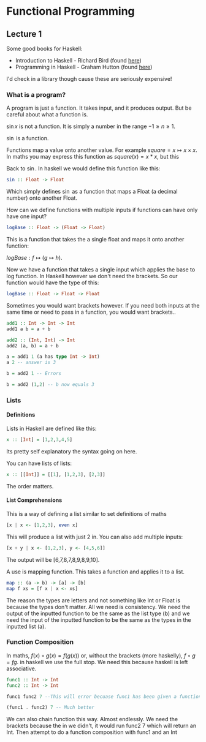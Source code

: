 # Functional Programming

## Lecture 1

Some good books for Haskell:

- Introduction to Haskell - Richard Bird (found [here](https://www.amazon.co.uk/Introduction-Functional-Programming-Prentice-Hall-Computer/dp/0134843460))
- Programming in Haskell - Graham Hutton (found [here](https://www.amazon.co.uk/Programming-Haskell-Graham-Hutton/dp/0521692695))

I'd check in a library though cause these are seriously expensive!

### What is a program?

A program is just a function. It takes input, and it produces output. But be careful about what a function is. 

$\sin x$ is not a function. It is simply a number in the range $-1 \geq n \geq 1$.

$\sin$ is a function.

Functions map a value onto another value. For example $square = x \mapsto x \times x$. In maths you may express this function as $square(x) = x * x$, but this

Back to $\sin$. In haskell we would define this function like this:

```haskell
sin :: Float -> Float
```

Which simply defines $\sin$ as a function that maps a Float (a decimal number) onto another Float.

How can we define functions with multiple inputs if functions can have only have one input?

```haskell
logBase :: Float -> (Float -> Float)
```

This is a function that takes the a single float and maps it onto another function:

$logBase : f \mapsto (g \mapsto h)$.

Now we have a function that takes a single input which applies the base to log function. In Haskell however we don't need the brackets. So our function would have the type of this:

```haskell
logBase :: Float -> Float -> Float
```

Sometimes you would want brackets however. If you need both inputs at the same time or need to pass in a function, you would want brackets..

```haskell
add1 :: Int -> Int -> Int
add1 a b = a + b

add2 :: (Int, Int) -> Int
add2 (a, b) = a + b

a = add1 1 (a has type Int -> Int)
a 2 -- answer is 3

b = add2 1 -- Errors

b = add2 (1,2) -- b now equals 3
```



### Lists

#### Definitions

Lists in Haskell are defined like this:

```haskell
x :: [Int] = [1,2,3,4,5]
```

Its pretty self explanatory the syntax going on here.

You can have lists of lists:

```haskell
x :: [[Int]] = [[1], [1,2,3], [2,3]]
```

The order matters.

#### List Comprehensions

This is a way of defining a list similar to set definitions of maths

```haskell
[x | x <- [1,2,3], even x]
```

This will produce a list with just 2 in. You can also add multiple inputs:

```haskell
[x + y | x <- [1,2,3], y <- [4,5,6]]
```

The output will be [6,7,8,7,8,9,8,9,10].

A use is mapping function. This takes a function and applies it to a list.

```haskell
map :: (a -> b) -> [a] -> [b]
map f xs = [f x | x <- xs]
```

The reason the types are letters and not something like Int or Float is because the types don't matter. All we need is consistency. We need the output of the inputted function to be the same as the list type (b) and we need the input of the inputted function to be the same as the types in the inputted list (a).

### Function Composition

In maths, $f(x) \circ g(x) = f(g(x))$ or, without the brackets (more haskelly), $f \circ g = f g$. in haskell we use the full stop. We need this because haskell is left associative.

```haskell
func1 :: Int -> Int
func2 :: Int -> Int

func1 func2 7 --This will error becuase func1 has been given a function as an input bit it exspected a function

(func1 . func2) 7 -- Much better
```

We can also chain function this way. Almost endlessly. We need the brackets because the in we didn't, it would run func2 7 which will return an Int. Then attempt to do a function composition with func1 and an Int